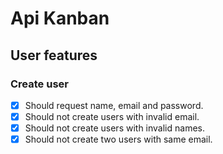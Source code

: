 # Api Kanban

## User features

### Create user
- [x] Should request name, email and password.
- [x] Should not create users with invalid email.
- [x] Should not create users with invalid names.
- [x] Should not create two users with same email.